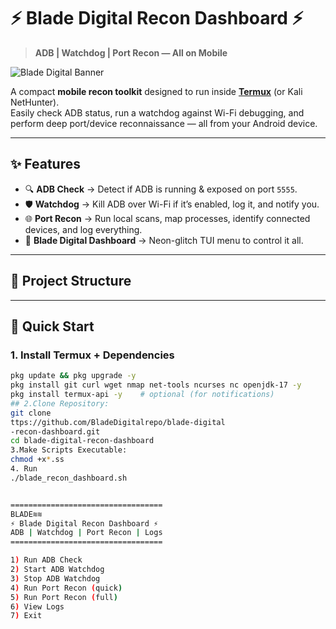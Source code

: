 # ⚡ Blade Digital Recon Dashboard ⚡
> **ADB | Watchdog | Port Recon — All on Mobile**

![Blade Digital Banner](./assets/blade_banner.png)

A compact **mobile recon toolkit** designed to run inside **[Termux](https://termux.dev/)** (or Kali NetHunter).  
Easily check ADB status, run a watchdog against Wi-Fi debugging, and perform deep port/device reconnaissance — all from your Android device.

---

## ✨ Features
- 🔍 **ADB Check** → Detect if ADB is running & exposed on port `5555`.
- 🛡️ **Watchdog** → Kill ADB over Wi-Fi if it’s enabled, log it, and notify you.
- 🌐 **Port Recon** → Run local scans, map processes, identify connected devices, and log everything.
- 🎨 **Blade Digital Dashboard** → Neon-glitch TUI menu to control it all.

---

## 📂 Project Structure
---

## 🚀 Quick Start

### 1. Install Termux + Dependencies
```bash
pkg update && pkg upgrade -y
pkg install git curl wget nmap net-tools ncurses nc openjdk-17 -y
pkg install termux-api -y    # optional (for notifications)
## 2.Clone Repository:
git clone
ttps://github.com/BladeDigitalrepo/blade-digital
-recon-dashboard.git
cd blade-digital-recon-dashboard
3.Make Scripts Executable:
chmod +x*.ss
4. Run
./blade_recon_dashboard.sh


==================================
BLADE≋≋
⚡ Blade Digital Recon Dashboard ⚡
ADB | Watchdog | Port Recon | Logs
==================================

1) Run ADB Check
2) Start ADB Watchdog
3) Stop ADB Watchdog
4) Run Port Recon (quick)
5) Run Port Recon (full)
6) View Logs
7) Exit

